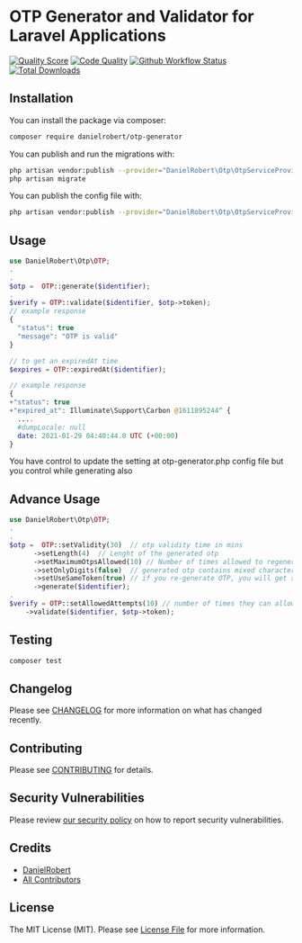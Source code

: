 # OTP Generator and Validator for Laravel Applications

<!-- [![Latest Version on Packagist](https://img.shields.io/packagist/v/danielrobert1/otp-generator?style=flat-square)](https://packagist.org/packages/danielrobert1/otp-generator) -->
[![Quality Score](https://img.shields.io/scrutinizer/quality/g/danielrobert1/otp-generator/master?style=flat-square)](https://scrutinizer-ci.com/g/danielrobert1/otp-generator/)
[![Code Quality](https://img.shields.io/codefactor/grade/github/danielrobert1/otp-generator?style=flat-square)](https://www.codefactor.io/repository/github/danielrobert1/otp-generator)
[![Github Workflow Status](https://img.shields.io/github/actions/workflow/status/danielrobert1/otp-generator/run-tests.yml?branch=master&style=flat-square)](https://github.com/danielrobert1/otp-generator/actions/workflows/run-tests.yml)
[![Total Downloads](https://img.shields.io/packagist/dt/danielrobert/otp-generator?style=flat-square)](https://packagist.org/packages/danielrobert/otp-generator)
<!-- [![Licence](https://img.shields.io/packagist/l/danielrobert/otp-generator?style=flat-square)](https://packagist.org/packages/danielrobert/otp-generator) -->

## Installation

You can install the package via composer:

```bash
composer require danielrobert/otp-generator
```

You can publish and run the migrations with:

```bash
php artisan vendor:publish --provider="DanielRobert\Otp\OtpServiceProvider" --tag="migrations"
php artisan migrate
```

You can publish the config file with:

```bash
php artisan vendor:publish --provider="DanielRobert\Otp\OtpServiceProvider" --tag="config"
```

## Usage

```php
use DanielRobert\Otp\OTP;
.
.
$otp =  OTP::generate($identifier);
.
$verify = OTP::validate($identifier, $otp->token);
// example response
{
  "status": true
  "message": "OTP is valid"
}

// to get an expiredAt time
$expires = OTP::expiredAt($identifier);

// example response 
{
+"status": true
+"expired_at": Illuminate\Support\Carbon @1611895244^ {
  ....
  #dumpLocale: null
  date: 2021-01-29 04:40:44.0 UTC (+00:00)
}

```

You have control to update the setting at otp-generator.php config file but you control while generating also

## Advance Usage

```php
use DanielRobert\Otp\OTP;
.
.
$otp =  OTP::setValidity(30)  // otp validity time in mins
      ->setLength(4)  // Lenght of the generated otp
      ->setMaximumOtpsAllowed(10) // Number of times allowed to regenerate otps
      ->setOnlyDigits(false)  // generated otp contains mixed characters ex:ad2312
      ->setUseSameToken(true) // if you re-generate OTP, you will get same token
      ->generate($identifier);
.
$verify = OTP::setAllowedAttempts(10) // number of times they can allow to attempt with wrong token
    ->validate($identifier, $otp->token);

```

## Testing

```bash
composer test
```

## Changelog

Please see [CHANGELOG](CHANGELOG.md) for more information on what has changed recently.

## Contributing

Please see [CONTRIBUTING](.github/CONTRIBUTING.md) for details.

## Security Vulnerabilities

Please review [our security policy](../../security/policy) on how to report security vulnerabilities.

## Credits

-   [DanielRobert](https://github.com/danielrobert1)
-   [All Contributors](../../contributors)

## License

The MIT License (MIT). Please see [License File](LICENSE.md) for more information.

